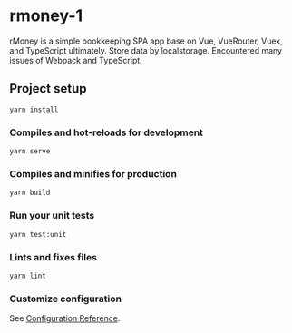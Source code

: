 

# rmoney-1

rMoney is a simple bookkeeping SPA app base on Vue, VueRouter, Vuex, and TypeScript ultimately. Store data by localstorage. Encountered many issues of Webpack and TypeScript.

## Project setup
```
yarn install
```

### Compiles and hot-reloads for development
```
yarn serve
```

### Compiles and minifies for production
```
yarn build
```

### Run your unit tests
```
yarn test:unit
```

### Lints and fixes files
```
yarn lint
```

### Customize configuration
See [Configuration Reference](https://cli.vuejs.org/config/).
